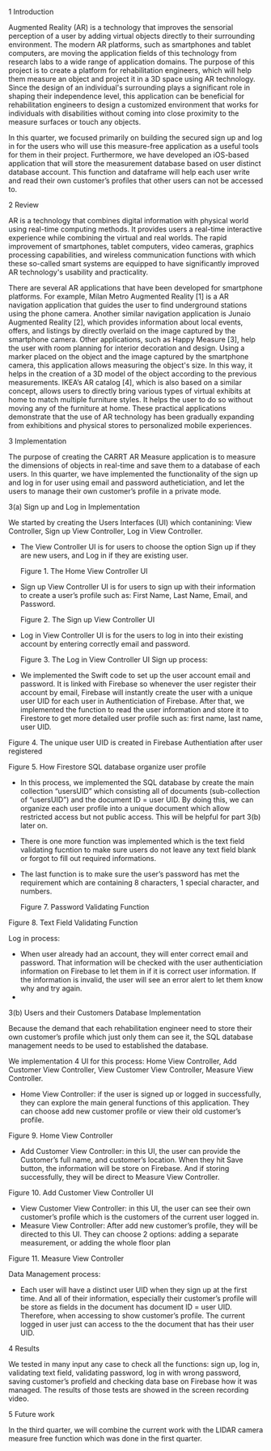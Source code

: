 
1	Introduction

Augmented Reality (AR) is a technology that improves the sensorial perception of a user by adding virtual objects directly to their surrounding environment. The modern AR platforms, such as smartphones and tablet computers, are moving the application fields of this technology from research labs to a wide range of application domains. The purpose of this project is to create a platform for rehabilitation engineers, which will help them measure an object and project it in a  3D space using AR technology. Since the design of an individual's surrounding plays a significant role in shaping their independence level, this application can be beneficial for rehabilitation engineers to design a customized environment that works for individuals with disabilities without coming into close proximity to the measure surfaces or touch any objects.  

In this quarter, we focused primarily on building the secured sign up and log in for the users who will use this measure-free application as a useful tools for them in their project. Furthermore, we have developed an iOS-based application that will store the measurement database based on user distinct database account. This function and dataframe will help each user write and read their own customer’s profiles that other users can not be accessed to. 

2	Review

AR is a technology that combines digital information with physical world using real-time computing methods. It provides users a real-time interactive experience while combining the virtual and real worlds. The rapid improvement of smartphones, tablet computers, video cameras, graphics processing capabilities, and wireless communication functions with which these so-called smart systems are equipped to have significantly improved AR technology's usability and practicality.

There are several AR applications that have been developed for smartphone platforms. For example, Milan Metro Augmented Reality [1] is a AR navigation application that guides the user to find underground stations using the phone camera. Another similar navigation application is Junaio Augmented Reality [2], which provides information about local events, offers, and listings by directly overlaid on the image captured by the smartphone camera. Other applications, such as Happy Measure [3], help the user with room planning for interior decoration and design. Using a marker placed on the object and the image captured by the smartphone camera, this application allows measuring the object's size. In this way, it helps in the creation of a 3D model of the object according to the previous measurements. IKEA’s AR catalog [4], which is also based on a similar concept, allows users to directly bring various types of virtual exhibits at home to match multiple furniture styles. It helps the user to do so without moving any of the furniture at home. These practical applications demonstrate that the use of AR technology has been gradually expanding from exhibitions and physical stores to personalized mobile experiences. 

3	Implementation

The purpose of creating the CARRT AR Measure application is to measure the dimensions of objects in real-time and save them to a database of each users. In this quarter, we have implemented the functionality of the sign up and log in for user using email and password autheticiation, and let the users to manage their own customer’s profile in a private mode.

3(a) Sign up and Log in Implementation

We started by creating the Users Interfaces (UI) which contanining: View Controller, Sign up View Controller, Log in View Controller.
-	The View Controller UI is for users to choose the option Sign up if they are new users, and Log in if they are existing user.
 
	Figure 1. The Home View Controller UI
-	Sign up View Controller UI is for users to sign up with their information to create a user’s profile such as: First Name, Last Name, Email, and Password.
	 
	Figure 2. The Sign up View Controller UI
-	Log in View Controller UI is for the users to log in into their existing account by entering correctly email and password.
 
	Figure 3. The Log in View Controller UI
Sign up process: 
-	We implemented the Swift code to set up the user account email and password. It is linked with Firebase so whenever the user register their account by email, Firebase will instantly create the user with a unique user UID for each user in Authenticiation of Firebase. After that, we implemented the function to read the user information and store it to Firestore to get more detailed user profile such as: first name, last name, user UID. 
 
Figure 4. The unique user UID is created in Firebase Authentiation after user registered 
 
Figure 5. How Firestore SQL database organize user profile
-	In this process, we implemented the SQL database by create the main collection “usersUID” which consisting all of documents (sub-collection of “usersUID”) and the document ID = user UID. By doing this, we can organize each user profile into a unique document which allow restricted access but not public access. This will be helpful for part 3(b) later on.
-	There is one more function was implemented which is the text field validating fucntion to make sure users do not leave any text field blank or forgot to fill out required informations.
-	The last function is to make sure the user’s password has met the requirement which are containing 8 characters, 1 special character, and numbers.
 
	Figure 7. Password Validating Function
 
Figure 8. Text Field Validating Function

Log in process:
-	When user already had an account, they will enter correct email and password. That information will be checked with the user authenticiation information on Firebase to let them in if it is correct user information. If the information is invalid, the user will see an error alert to let them know why and try again.
-	
3(b) Users and their Customers Database Implementation

Because the demand that each rehabilitation engineer need to store their own customer’s profile which just only them can see it, the SQL database management needs to be used to established the database. 

We implementation 4 UI for this process: Home View Controller, Add Customer View Controller, View Customer View Controller, Measure View Controller.
-	Home View Controller: if the user is signed up or logged in successfully, they can explore the main general functions of this application. They can choose add new customer profile or view their old customer’s profile.
 
Figure 9. Home View Controller
-	Add Customer View Controller: in this UI, the user can provide the Customer’s full name, and customer’s location. When they hit Save button, the information will be store on Firebase. And if storing successfully, they will be direct to Measure View Controller.
 
Figure 10. Add Customer View Controller UI
-	View Customer View Controller: in this UI, the user can see their own customer’s profile which is the customers of the current user logged in. 
-	Measure View Controller: After add new customer’s profile, they will be directed to this UI. They can choose 2 options: adding a separate measurement, or adding the whole floor plan
 
Figure 11. Measure View Controller

Data Management process: 
-	Each user will have a distinct user UID when they sign up at the first time. And all of their information, especially their customer’s profile will be store as fields in the document has document ID = user UID. Therefore, when accessing to show customer’s profile. The current logged in user just can access to the the document that has their user UID. 

4	Results

We tested in many input any case to check all the functions: sign up, log in, validating text field, validating password, log in with wrong password, saving customer’s profield and checking data base on Firebase how it was managed. The results of those tests are showed in the screen recording video.

5	Future work

In the third quarter, we will combine the current work with the LIDAR camera measure free function which was done in the first quarter. 

